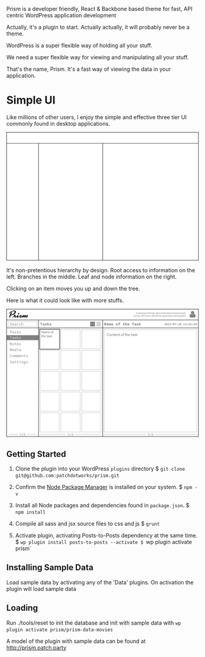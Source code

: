 Prism is a developer friendly, React & Backbone based theme for fast, API centric WordPress application development

Actually, it's a plugin to start. Actually actually, it will probably never be a theme.

WordPress is a super flexible way of holding all your stuff.

We need a super flexible way for viewing and manipulating all your stuff.

That's the name, Prism. It's a fast way of viewing the data in your application.

# Simple UI

Like millions of other users, I enjoy the simple and effective three tier UI commonly found in desktop applications.

![prism-skeleton](docs/prism-skeleton.png)

It's non-pretentious hierarchy by design. Root access to information on the left. Branches in the middle. Leaf and node information on the right.

Clicking on an item moves you up and down the tree.

Here is what it could look like with more stuffs.

![prism](docs/prism.png)


## Getting Started

1. Clone the plugin into your WordPress `plugins` directory
$ `git clone git@github.com:patchdotworks/prism.git`

2. Confirm the [Node Package Manager](https://nodejs.org/en/download/) is installed on your system.
$ `npm -v`

3. Install all Node packages and dependencies found in `package.json`.
$ `npm install`

4. Compile all sass and jsx source files to css and js
$ `grunt`

5. Activate plugin, activating Posts-to-Posts dependency at the same time.
$ `wp plugin install posts-to-posts --activate
$ `wp plugin activate prism`

## Installing Sample Data

Load sample data by activating any of the 'Data' plugins. On activation the plugin will load sample data

## Loading

Run ./tools/reset to init the database and init with sample data with `wp plugin activate prism/prism-data-movies`

A model of the plugin with sample data can be found at <http://prism.patch.party>
